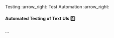 <link rel="stylesheet" href="{{baseUrl}}/css/textbook.css">

<div class="website-content">

<div id="path">Testing :arrow_right: Test Automation :arrow_right:</div>

<div id="title">

#### Automated Testing of Text UIs :one:

</div>

<div id="body">

...

</div>

</div>
